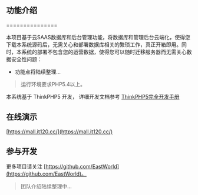 ## 功能介绍
===============

本项目基于云SAAS数据库和后台管理功能，将数据库和管理后台云端化，使得您下载本系统源码后，无需关心和部署数据库相关的繁琐工作，真正开箱即用。同时，本系统的部署不包含您的运营数据，使得您可以随时迁移服务器而无需关心数据安全性问题：

 + 功能点将陆续整理...

> 运行环境要求PHP5.4以上。

本系统基于 ThinkPHP5 开发，
详细开发文档参考 [ThinkPHP5完全开发手册](http://www.kancloud.cn/manual/thinkphp5)

## 在线演示

[https://mall.it120.cc/](https://mall.it120.cc/)

## 参与开发
更多项目请关注 [https://github.com/EastWorld](https://github.com/EastWorld)。

> 团队介绍陆续整理中...
